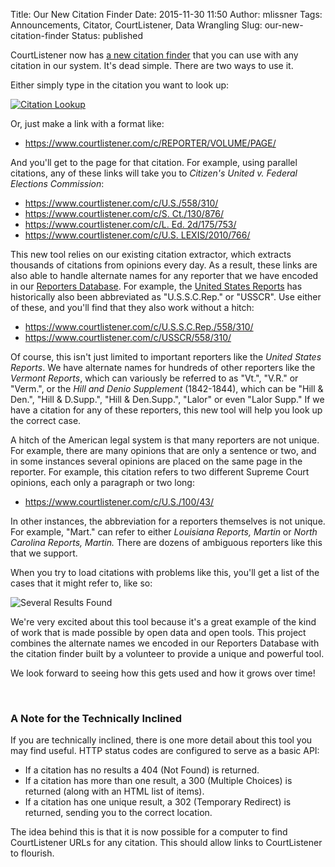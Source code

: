 Title: Our New Citation Finder
Date: 2015-11-30 11:50
Author: mlissner
Tags: Announcements, Citator, CourtListener, Data Wrangling
Slug: our-new-citation-finder
Status: published

CourtListener now has [a new citation finder][1] that you can use with any
citation in our system. It's dead simple. There are two ways to use it.

Either simply type in the citation you want to look up:

[![Citation Lookup]({filename}/images/citation-lookup.png)][1]

Or, just make a link with a format like:

-   https://www.courtlistener.com/c/REPORTER/VOLUME/PAGE/

And you'll get to the page for that citation. For example, using
parallel citations, any of these links will take you to *Citizen's
United v. Federal Elections Commission*:

-   [https://www.courtlistener.com/c/<span
    class="meta-data-value">U.S./558/310/</span>](https://www.courtlistener.com/c/U.S./558/310/)
-   [<span class="meta-data-value">https://www.courtlistener.com/c/S.
    Ct./130/876/</span>](https://www.courtlistener.com/c/S.%20Ct./130/876/)
-   [https://www.courtlistener.com/c/<span class="meta-data-value">L.
    Ed.
    2d/175/753/</span>](https://www.courtlistener.com/c/L.%20Ed.%202d/175/753/)
-   <span class="meta-data-value">[https://www.courtlistener.com/c/U.S.
    LEXIS/2010/766/](https://www.courtlistener.com/c/U.S.%20LEXIS/2010/766/)</span>

This new tool relies on our existing citation extractor, which extracts thousands of citations from opinions every day. As a result, these links are also able to handle alternate names for any reporter that we have encoded in our [Reporters Database][rdb]. For example, the [United States Reports][usr] has historically also been abbreviated as "U.S.S.C.Rep." or "USSCR". Use either of these, and you'll find that they also work without a hitch:

-   <https://www.courtlistener.com/c/U.S.S.C.Rep./558/310/>
-   <https://www.courtlistener.com/c/USSCR/558/310/>

Of course, this isn't just limited to important reporters like the *United States Reports*. We have alternate names for hundreds of other reporters like the *Vermont Reports*, which can variously be referred to as "Vt.", "V.R." or "Verm.", or the *Hill and Denio Supplement* (1842-1844), which can be "Hill & Den.", "Hill & D.Supp.", "Hill & Den.Supp.", "Lalor" or even "Lalor Supp." If we have a citation for any of these reporters, this new tool will help you look up the correct case.

A hitch of the American legal system is that many reporters are not
unique. For example, there are many opinions that are only a sentence or
two, and in some instances several opinions are placed on the same page
in the reporter. For example, this citation refers to two different
Supreme Court opinions, each only a paragraph or two long:

-   <https://www.courtlistener.com/c/U.S./100/43/>

In other instances, the abbreviation for a reporters themselves is not
unique. For example, "Mart." can refer to either *Louisiana Reports,
Martin* or *North Carolina Reports, Martin.* There are dozens of
ambiguous reporters like this that we support.

When you try to load citations with problems like this, you'll get a
list of the cases that it might refer to, like so:

![Several Results
Found]({filename}/images/Screenshot-from-2015-11-30-102734.png)

We're very excited about this tool because it's a great example of the
kind of work that is made possible by open data and open tools. This
project combines the alternate names we encoded in our Reporters
Database with the citation finder built by a volunteer to provide a
unique and powerful tool.

We look forward to seeing how this gets used and how it grows over time!

 

### A Note for the Technically Inclined

If you are technically inclined, there is one more detail about this
tool you may find useful. HTTP status codes are configured to serve as a
basic API:

-   If a citation has no results a 404 (Not Found) is returned.
-   If a citation has more than one result, a 300 (Multiple Choices) is
    returned (along with an HTML list of items).
-   If a citation has one unique result, a 302 (Temporary Redirect) is
    returned, sending you to the correct location.

The idea behind this is that it is now possible for a computer to find
CourtListener URLs for any citation. This should allow links to
CourtListener to flourish.

[1]: https://www.courtlistener.com/c/
[rdb]: https://github.com/freelawproject/reporters-db
[usr]: https://en.wikipedia.org/wiki/United_States_Reports
